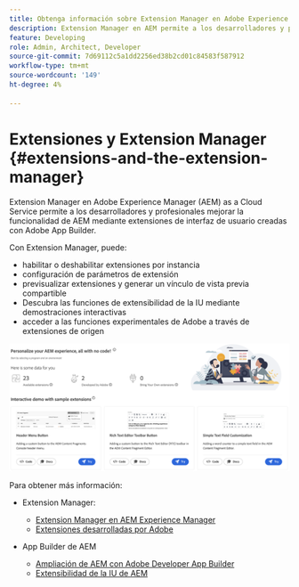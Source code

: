 ```yaml
---
title: Obtenga información sobre Extension Manager en Adobe Experience Manager as a Cloud Service
description: Extension Manager en AEM permite a los desarrolladores y profesionales mejorar la funcionalidad de AEM mediante extensiones creadas con App Builder.
feature: Developing
role: Admin, Architect, Developer
source-git-commit: 7d69112c5a1dd2256ed38b2cd01c84583f587912
workflow-type: tm+mt
source-wordcount: '149'
ht-degree: 4%

---
```



# Extensiones y Extension Manager {#extensions-and-the-extension-manager}

Extension Manager en Adobe Experience Manager (AEM) as a Cloud Service permite a los desarrolladores y profesionales mejorar la funcionalidad de AEM mediante extensiones de interfaz de usuario creadas con Adobe App Builder.

Con Extension Manager, puede:

* habilitar o deshabilitar extensiones por instancia
* configuración de parámetros de extensión
* previsualizar extensiones y generar un vínculo de vista previa compartible
* Descubra las funciones de extensibilidad de la IU mediante demostraciones interactivas
* acceder a las funciones experimentales de Adobe a través de extensiones de origen

![Extension Manager en AEM](/help/implementing/developing/extending/assets/homepage.png)

Para obtener más información:

* Extension Manager:

   * [Extension Manager en AEM Experience Manager](https://developer.adobe.com/uix/docs/extension-manager/)
   * [Extensiones desarrolladas por Adobe](https://developer.adobe.com/uix/docs/extension-manager/extension-developed-by-adobe/)

* App Builder de AEM

   * [Ampliación de AEM con Adobe Developer App Builder](/help/implementing/developing/extending/app-builder/extending-aem-with-app-builder.md)
   * [Extensibilidad de la IU de AEM](https://experienceleague.adobe.com/en/docs/experience-manager-learn/cloud-service/developing/extensibility/ui/overview)